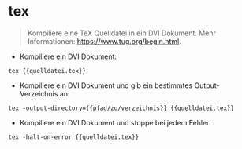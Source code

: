 # tex

> Kompiliere eine TeX Quelldatei in ein DVI Dokument.
> Mehr Informationen: <https://www.tug.org/begin.html>.

- Kompiliere ein DVI Dokument:

`tex {{quelldatei.tex}}`

- Kompiliere ein DVI Dokument und gib ein bestimmtes Output-Verzeichnis an:

`tex -output-directory={{pfad/zu/verzeichnis}} {{quelldatei.tex}}`

- Kompiliere ein DVI Dokument und stoppe bei jedem Fehler:

`tex -halt-on-error {{quelldatei.tex}}`
